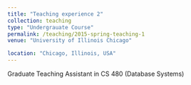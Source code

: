 ```yaml
---
title: "Teaching experience 2"
collection: teaching
type: "Undergrauate Course"
permalink: /teaching/2015-spring-teaching-1
venue: "University of Illinois Chicago"

location: "Chicago, Illinois, USA"
---
```


Graduate Teaching Assistant in CS 480 (Database Systems)
